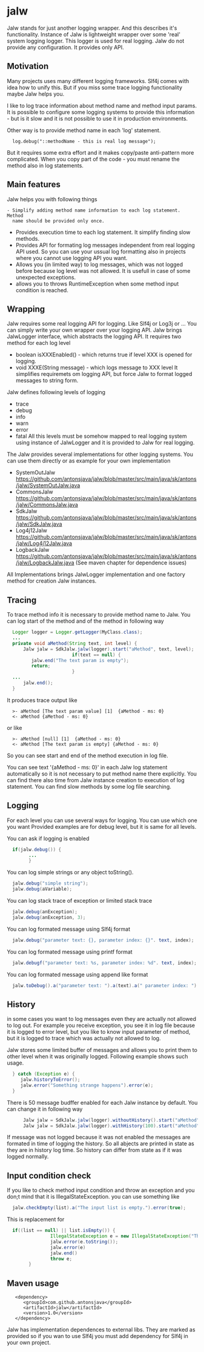 
# jalw

Jalw stands for just another logging wrapper. And this describes it's functionality.
Instance of Jalw is lightweight wrapper over some 'real' system logging logger. 
This logger is used for real logging. Jalw do not provide any configuration. It 
provides only API.

## Motivation

Many projects uses many different logging frameworks. Slf4j comes with idea how to 
unify this. But if you miss some trace logging functionality maybe Jalw helps you. 

I like to log trace information about method name and method input params. It is 
possible to configure some logging systems to provide this information - but is it 
slow and it is not possible to use it in production environments. 

Other way is to provide method name in each 'log' statement. 
```
  log.debug("::methodName - this is real log message");
```
But it requires some extra effort and it makes copy/paste anti-pattern more 
complicated. When you copy part of the code - you must rename the method also 
in log statements.


## Main features

Jalw helps you with following things
 
	- Simplify adding method name information to each log statement. Method 
	  name should be provided only once.
 - Provides execution time to each log statement. It simplify finding slow 
	  methods.
 - Provides API for formating log messages independent from real logging API 
	  used. So you can use your ussual log formatting also in projects where you 
			cannot use logging API you want. 
 - Allows you (in limited way) to log messages, which was not logged before 
	  because log level was not allowed. It is usefull in case of some unexpected 
			exceptions.
 - allows you to throws RuntimeException when some method input condition is 
	  reached.


## Wrapping

Jalw requires some real logging API for logging. Like Slf4j or Log3j or ...
You can simply write your own wrapper over your logging API. Jalw brings 
JalwLogger interface, which abstracts the logging API. It requires two method 
for each log level 
 - boolean isXXXEnabled() - which returns true if level XXX is opened for logging.
 - void XXXE(String message) - which logs message to XXX level
It simplifies requiremets om logging API, but force Jalw to format logged 
messages to string form. 

Jalw defines following levels of logging
 - trace
 - debug
 - info
 - warn
 - error
 - fatal
All this levels must be somehow mapped to real logging system using instance of 
JalwLogger and it is provided to Jalw for real logging. 

The Jalw provides several implementations for other logging systems. You can use them 
directly or as example for your own implementation 
 - SystemOutJalw https://github.com/antonsjava/jalw/blob/master/src/main/java/sk/antons/jalw/SystemOutJalw.java
 - CommonsJalw https://github.com/antonsjava/jalw/blob/master/src/main/java/sk/antons/jalw/CommonsJalw.java
 - SdkJalw https://github.com/antonsjava/jalw/blob/master/src/main/java/sk/antons/jalw/SdkJalw.java 
 - Log4j12Jalw https://github.com/antonsjava/jalw/blob/master/src/main/java/sk/antons/jalw/Log4j12Jalw.java 
 - LogbackJalw https://github.com/antonsjava/jalw/blob/master/src/main/java/sk/antons/jalw/LogbackJalw.java 
(See maven chapter for dependence issues)

All Implementations brings JalwLogger implementation and one factory method for creation Jalw instances.


## Tracing

To trace method info it is necessary to provide method name to Jalw. You can log start of the method 
and of the method in following way
```java
  Logger logger = Logger.getLogger(MyClass.class);
  ...
  private void aMethod(String text, int level) {
      Jalw jalw = SdkJalw.jalw(logger).start("aMethod", text, level);
						if(text == null) {
         jalw.end("The text param is empty");
         return;
						}
  ...
      jalw.end();
  }
```
It produces trace output like 
```
  >- aMethod [The text param value] [1]  {aMethod - ms: 0}
  <- aMethod {aMethod - ms: 0}
```
or like
```
  >- aMethod [null] [1]  {aMethod - ms: 0}
  <- aMethod [The text param is empty] {aMethod - ms: 0}
```
So you can see start and end of the method execution in log file.

You can see text '{aMethod - ms: 0}' in each Jalw log statement automatically so 
it is not necessary to put method name there explicitly. You can find there also 
time from Jalw instance creation to execution of log statement. You can find slow
methods by some log file searching. 


## Logging

For each level you can use several ways for logging. You can use which one you want
Provided examples are for debug level, but it is same for all levels. 

You can ask if logging is enabled
```java
  if(jalw.debug()) {
		...
		}  
```
You can log simple strings or any object toString().
```java
  jalw.debug("simple string");
  jalw.debug(aVariable);
```
You can log stack trace of exception or limited stack trace
```java
  jalw.debug(anException);
  jalw.debug(anException, 3);
```
You can log formated message using Slf4j format
```java
  jalw.debug("parameter text: {}, parameter index: {}". text, index);
```
You can log formated message using printf format
```java
  jalw.debugf("parameter text: %s, parameter index: %d". text, index);
```
You can log formated message using append like format
```java
  jalw.toDebug().a("parameter text: ").a(text).a(" parameter index: ").a(index).log();
```

## History

in some cases you want to log messages even they are actually not allowed to 
log out. For example you receive exception, you see it in log file because it is logged 
to error level, but you like to know input parameter of method, but it is logged to 
trace which was actually not allowed to log. 

Jalw stores some limited buffer of messages and allows you to print them to other level 
when it was originally logged. Following example shows such usage.
```java
  } catch (Exception e) {
     jalw.historyToError();
     jalw.error("Something strange happens").error(e);
  }
```
There is 50 message budffer enabled for each Jalw instance by default. You can change it in 
following way
```java
      Jalw jalw = SdkJalw.jalw(logger).withoutHistory().start("aMethod"); // no history
      Jalw jalw = SdkJalw.jalw(logger).withHistory(100).start("aMethod"); // change limit
```
If message was not logged because it was not enabled the messages are formated in time of 
logging the history. So all abjects are printed in state as they are in history log time. 
So history can differ from state as if it was logged normally.

## Input condition check 

If you like to check method input condition and throw an exception and you don;t mind that 
it is IllegalStateException. you can use something like
```java
  jalw.checkEmpty(list).a("The input list is empty.").error(true);
```
This is replacement for 
```java
  if((list == null) || list.isEmpty()) {
				IllegalStateException e = new IllegalStateException("The input list is empty.");
				jalw.error(e.toString());
				jalw.error(e)
				jalw.end()
				throw e;
		}
```

## Maven usage

```
   <dependency>
      <groupId>com.github.antonsjava</groupId>
      <artifactId>jalw</artifactId>
      <version>1.0</version>
   </dependency>
```

Jalw has implementation dependences to external libs. They are marked as provided so if you wan to use 
Slf4j you must add dependency for Slf4j in your own project.

